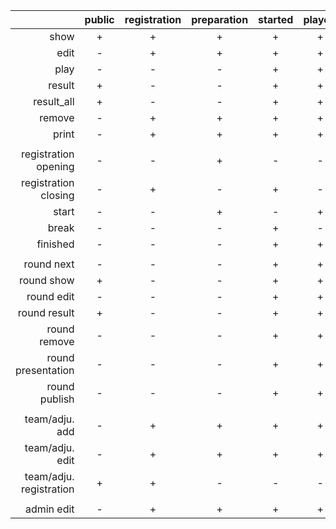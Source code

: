|                         | public       | registration | preparation  | started      | playoff      | finished     |
|------------------------:|:------------:|:------------:|:------------:|:------------:|:------------:|:------------:|
| show                    | +            | +            | +            | +            | +            | +            |
| edit                    | -            | +            | +            | +            | +            | -            |
| play                    | -            | -            | -            | +            | +            | -            |
| result                  | +            | -            | -            | +            | +            | +            |
| result_all              | +            | -            | -            | +            | +            | +            |
| remove                  | -            | +            | +            | +            | +            | +            |
| print                   | -            | +            | +            | +            | +            | +            |
|                         |              |              |              |              |              |              |
| registration opening    | -            | -            | +            | -            | -            | -            |
| registration closing    | -            | +            | -            | +            | -            | -            |
| start                   | -            | -            | +            | -            | +            | -            |
| break                   | -            | -            | -            | +            | -            | -            |
| finished                | -            | -            | -            | +            | +            | -            |
|                         |              |              |              |              |              |              |
| round next              | -            | -            | -            | +            | +            | -            |
| round show              | +            | -            | -            | +            | +            | -            |
| round edit              | -            | -            | -            | +            | +            | -            |
| round result            | +            | -            | -            | +            | +            | -            |
| round remove            | -            | -            | -            | +            | +            | -            |
| round presentation      | -            | -            | -            | +            | +            | -            |
| round publish           | -            | -            | -            | +            | +            | -            |
|                         |              |              |              |              |              |              |
| team/adju. add          | -            | +            | +            | +            | +            | -            |
| team/adju. edit         | -            | +            | +            | +            | +            | -            |
| team/adju. registration | +            | +            | -            | -            | -            | -            |
|                         |              |              |              |              |              |              |
| admin edit              | -            | +            | +            | +            | +            | -            |
